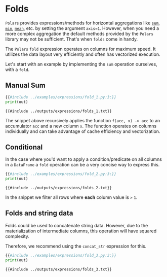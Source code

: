 # Folds

`Polars` provides expressions/methods for horizontal aggregations like [`sum`](POLARS_PY_REF_GUIDE/api/polars.DataFrame.sum.html),
[`min`](POLARS_PY_REF_GUIDE/api/polars.DataFrame.min.html), [`mean`](POLARS_PY_REF_GUIDE/api/polars.DataFrame.mean.html),
etc. by setting the argument `axis=1`. However, when you need a more complex aggregation the default methods provided by the
`Polars` library may not be sufficient. That's when `folds` come in handy.

The `Polars` `fold` expression operates on columns for maximum speed. It utilizes the data layout very efficiently and often has vectorized execution.

Let's start with an example by implementing the `sum` operation ourselves, with a `fold`.

## Manual Sum

```python
{{#include ../examples/expressions/fold_1.py:3:}}
print(out)
```

```text
{{#include ../outputs/expressions/folds_1.txt}}
```

The snippet above recursively applies the function `f(acc, x) -> acc` to an accumulator `acc` and a new column `x`.
The function operates on columns individually and can take advantage of cache efficiency and vectorization.

## Conditional

In the case where you'd want to apply a condition/predicate on all columns in a `DataFrame` a `fold` operation can be
a very concise way to express this.

```python
{{#include ../examples/expressions/fold_2.py:3:}}
print(out)
```

```text
{{#include ../outputs/expressions/folds_2.txt}}
```

In the snippet we filter all rows where **each** column value is `>` `1`.

## Folds and string data

Folds could be used to concatenate string data. However, due to the materialization of intermediate columns, this
operation will have squared complexity.

Therefore, we recommend using the `concat_str` expression for this.

```python
{{#include ../examples/expressions/fold_3.py:3:}}
print(out)
```

```text
{{#include ../outputs/expressions/folds_3.txt}}
```
